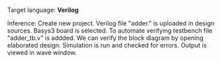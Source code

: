Target language: **Verilog**

Inference:
Create new project.
Verilog file "adder." is uploaded in design sources.
Basys3 board is selected.
To automate verifying testbench file "adder_tb.v" is addded.
We can verify the block diagram by opening elaborated design.
Simulation is run and checked for errors.
Output is viewed in wave window.

